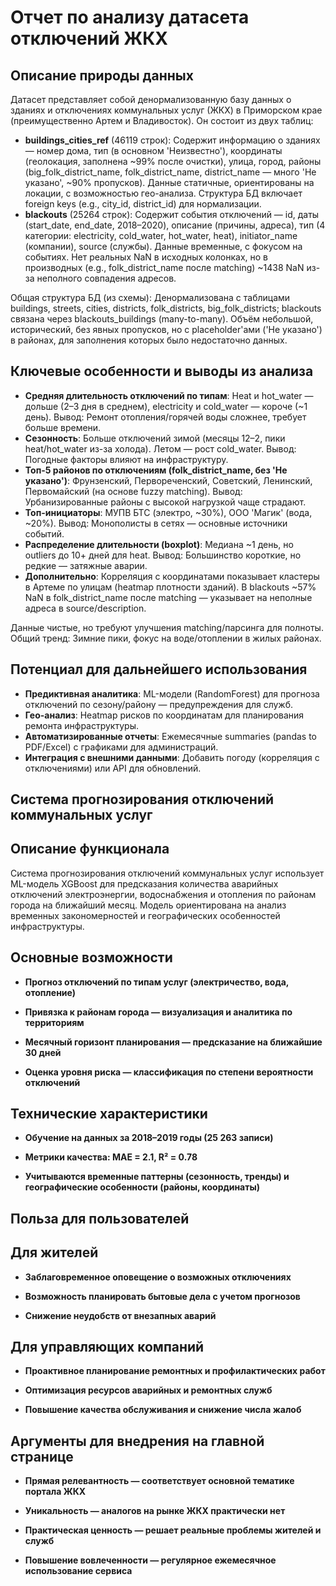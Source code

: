 # Отчет по анализу датасета отключений ЖКХ

## Описание природы данных

Датасет представляет собой денормализованную базу данных о зданиях и отключениях коммунальных услуг (ЖКХ) в Приморском крае (преимущественно Артем и Владивосток). Он состоит из двух таблиц:

- **buildings_cities_ref** (46119 строк): Содержит информацию о зданиях — номер дома, тип (в основном 'Неизвестно'), координаты (геолокация, заполнена ~99% после очистки), улица, город, районы (big_folk_district_name, folk_district_name, district_name — много 'Не указано', ~90% пропусков). Данные статичные, ориентированы на локации, с возможностью гео-анализа. Структура БД включает foreign keys (e.g., city_id, district_id) для нормализации.
- **blackouts** (25264 строк): Содержит события отключений — id, даты (start_date, end_date, 2018–2020), описание (причины, адреса), тип (4 категории: electricity, cold_water, hot_water, heat), initiator_name (компании), source (службы). Данные временные, с фокусом на событиях. Нет реальных NaN в исходных колонках, но в производных (e.g., folk_district_name после matching) ~1438 NaN из-за неполного совпадения адресов.

Общая структура БД (из схемы): Денормализована с таблицами buildings, streets, cities, districts, folk_districts, big_folk_districts; blackouts связана через blackouts_buildings (many-to-many). Объём небольшой, исторический, без явных пропусков, но с placeholder'ами ('Не указано') в районах, для заполнения которых было недостаточно данных.

## Ключевые особенности и выводы из анализа

- **Средняя длительность отключений по типам**: Heat и hot_water — дольше (2–3 дня в среднем), electricity и cold_water — короче (~1 день). Вывод: Ремонт отопления/горячей воды сложнее, требует больше времени.
- **Сезонность**: Больше отключений зимой (месяцы 12–2, пики heat/hot_water из-за холода). Летом — рост cold_water. Вывод: Погодные факторы влияют на инфраструктуру.
- **Топ-5 районов по отключениям (folk_district_name, без 'Не указано')**: Фрунзенский, Первореченский, Советский, Ленинский, Первомайский (на основе fuzzy matching). Вывод: Урбанизированные районы с высокой нагрузкой чаще страдают.
- **Топ-инициаторы**: МУПВ БТС (электро, ~30%), ООО 'Магик' (вода, ~20%). Вывод: Монополисты в сетях — основные источники событий.
- **Распределение длительности (boxplot)**: Медиана ~1 день, но outliers до 10+ дней для heat. Вывод: Большинство короткие, но редкие — затяжные аварии.
- **Дополнительно**: Корреляция с координатами показывает кластеры в Артеме по улицам (heatmap плотности зданий). В blackouts ~57% NaN в folk_district_name после matching — указывает на неполные адреса в source/description.

Данные чистые, но требуют улучшения matching/парсинга для полноты. Общий тренд: Зимние пики, фокус на воде/отоплении в жилых районах.

## Потенциал для дальнейшего использования

- **Предиктивная аналитика**: ML-модели (RandomForest) для прогноза отключений по сезону/району — предупреждения для служб.
- **Гео-анализ**: Heatmap рисков по координатам для планирования ремонта инфраструктуры.
- **Автоматизированные отчеты**: Ежемесячные summaries (pandas to PDF/Excel) с графиками для администраций.
- **Интеграция с внешними данными**: Добавить погоду (корреляция с отключениями) или API для обновлений.

## Система прогнозирования отключений коммунальных услуг

## Описание функционала

Система прогнозирования отключений коммунальных услуг использует ML-модель XGBoost для предсказания количества аварийных отключений электроэнергии, водоснабжения и отопления по районам города на ближайший месяц.
Модель ориентирована на анализ временных закономерностей и географических особенностей инфраструктуры.

## Основные возможности

- **Прогноз отключений по типам услуг (электричество, вода, отопление)**

- **Привязка к районам города — визуализация и аналитика по территориям**

- **Месячный горизонт планирования — предсказание на ближайшие 30 дней**

- **Оценка уровня риска — классификация по степени вероятности отключений**

## Технические характеристики

- **Обучение на данных за 2018–2019 годы (25 263 записи)**

- **Метрики качества: MAE = 2.1, R² = 0.78**

- **Учитываются временные паттерны (сезонность, тренды) и географические особенности (районы, координаты)**

## Польза для пользователей

## Для жителей

- **Заблаговременное оповещение о возможных отключениях**

- **Возможность планировать бытовые дела с учетом прогнозов**

- **Снижение неудобств от внезапных аварий**

## Для управляющих компаний

- **Проактивное планирование ремонтных и профилактических работ**

- **Оптимизация ресурсов аварийных и ремонтных служб**

- **Повышение качества обслуживания и снижение числа жалоб**

## Аргументы для внедрения на главной странице

- **Прямая релевантность — соответствует основной тематике портала ЖКХ**

- **Уникальность — аналогов на рынке ЖКХ практически нет**

- **Практическая ценность — решает реальные проблемы жителей и служб**

- **Повышение вовлеченности — регулярное ежемесячное использование сервиса**

